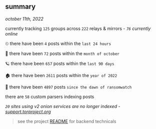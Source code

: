 
## summary
_october 11th, 2022_

currently tracking `125` groups across `222` relays & mirrors - _`76` currently online_

⏲ there have been `4` posts within the `last 24 hours`

🦈 there have been `72` posts within the `month of october`

🪐 there have been `657` posts within the `last 90 days`

🏚 there have been `2611` posts within the `year of 2022`

🦕 there have been `4897` posts `since the dawn of ransomwatch`

there are `58` custom parsers indexing posts

_`20` sites using v2 onion services are no longer indexed - [support.torproject.org](https://support.torproject.org/onionservices/v2-deprecation/)_

> see the project [README](https://github.com/joshhighet/ransomwatch#ransomwatch--) for backend technicals
